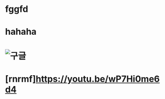 # fggfd 
# hahaha
# ![구글](http://file.dailian.co.kr/news/201608/news_1470131933_583943_m_1.jpg)
#  [rnrmf]https://youtu.be/wP7Hi0me6d4
